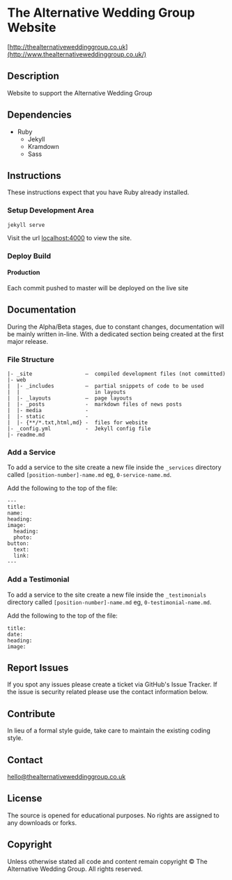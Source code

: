 # The Alternative Wedding Group Website
[http://thealternativeweddinggroup.co.uk](http://www.thealternativeweddinggroup.co.uk/)

## Description
Website to support the Alternative Wedding Group

## Dependencies

- Ruby
  - Jekyll
   - Kramdown
   - Sass

## Instructions

These instructions expect that you have Ruby already installed.

### Setup Development Area

```
jekyll serve
```

Visit the url [localhost:4000](http://localhost:4000/) to view the site.

### Deploy Build

#### Production

Each commit pushed to master will be deployed on the live site

## Documentation

During the Alpha/Beta stages, due to constant changes, documentation will be mainly written in-line. With a dedicated section being created at the first major release.

### File Structure

```
|- _site                 –  compiled development files (not committed)
|- web
|  |- _includes          –  partial snippets of code to be used
|  |                        in layouts
|  |- _layouts           –  page layouts
|  |- _posts             -  markdown files of news posts
|  |- media              -
|  |- static             -
|  |- {**/*.txt,html,md} -  files for website
|- _config.yml           -  Jekyll config file
|- readme.md
```

### Add a Service

To add a service to the site create a new file inside the `_services` directory called `[position-number]-name.md` eg, `0-service-name.md`.

Add the following to the top of the file:

```
---
title:
name:
heading:
image:
  heading:
  photo:
button:
  text:
  link:
---
```

### Add a Testimonial

To add a service to the site create a new file inside the `_testimonials` directory called `[position-number]-name.md` eg, `0-testimonial-name.md`.

Add the following to the top of the file:

```
title:
date:
heading:
image:
```

## Report Issues

If you spot any issues please create a ticket via GitHub's Issue Tracker. If the issue is security related please use the contact information below.

## Contribute

In lieu of a formal style guide, take care to maintain the existing coding style.

## Contact

[hello@thealternativeweddinggroup.co.uk](mailto:hello@thealternativeweddinggroup.co.uk)

## License

The source is opened for educational purposes. No rights are assigned to any downloads or forks.

## Copyright

Unless otherwise stated all code and content remain copyright &copy; The Alternative Wedding Group. All rights reserved.
